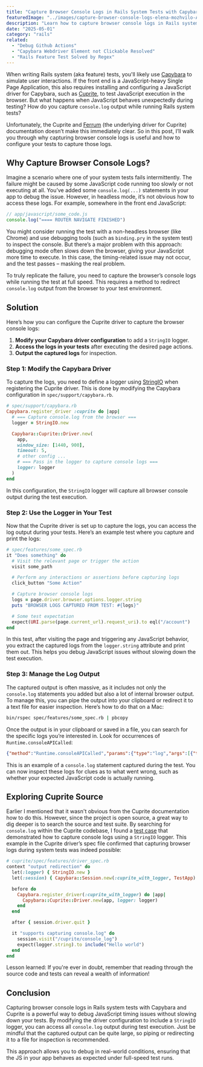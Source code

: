 ```yaml
---
title: "Capture Browser Console Logs in Rails System Tests with Capybara and Cuprite"
featuredImage: "../images/capture-browser-console-logs-elena-mozhvilo-AI17tJHgIJ8-unsplash.jpg"
description: "Learn how to capture browser console logs in Rails system tests using Capybara and Cuprite, and debug JavaScript issues without slowing down test execution."
date: "2025-05-01"
category: "rails"
related:
  - "Debug Github Actions"
  - "Capybara Webdriver Element not Clickable Resolved"
  - "Rails Feature Test Solved by Regex"
---
```


When writing Rails system (aka feature) tests, you'll likely use [Capybara](https://teamcapybara.github.io/capybara/) to simulate user interactions. If the front end is a JavaScript-heavy Single Page Application, this also requires installing and configuring a JavaScript driver for Capybara, such as [Cuprite](https://github.com/rubycdp/cuprite), to test JavaScript execution in the browser. But what happens when JavaScript behaves unexpectedly during testing? How do you capture `console.log` output while running Rails system tests?

Unfortunately, the Cuprite and [Ferrum](https://github.com/rubycdp/ferrum) (the underlying driver for Cuprite) documentation doesn’t make this immediately clear. So in this post, I’ll walk you through why capturing browser console logs is useful and how to configure your tests to capture those logs.

## Why Capture Browser Console Logs?

Imagine a scenario where one of your system tests fails intermittently. The failure might be caused by some JavaScript code running too slowly or not executing at all. You’ve added some `console.log(...)` statements in your app to debug the issue. However, in headless mode, it’s not obvious how to access these logs. For example, somewhere in the front end JavaScript:

```javascript
// app/javascript/some_code.js
console.log("==== ROUTER NAVIGATE FINISHED")
```

You might consider running the test with a non-headless browser (like Chrome) and use debugging tools (such as `binding.pry` in the system test) to inspect the console. But there’s a major problem with this approach: debugging mode often slows down the browser, giving your JavaScript more time to execute. In this case, the timing-related issue may not occur, and the test passes – masking the real problem.

To truly replicate the failure, you need to capture the browser’s console logs while running the test at full speed. This requires a method to redirect `console.log` output from the browser to your test environment.

## Solution

Here’s how you can configure the Cuprite driver to capture the browser console logs:

1. **Modify your Capybara driver configuration** to add a `StringIO` logger.
2. **Access the logs in your tests** after executing the desired page actions.
3. **Output the captured logs** for inspection.

### Step 1: Modify the Capybara Driver

To capture the logs, you need to define a logger using [StringIO](https://docs.ruby-lang.org/en/3.2/StringIO.html) when registering the Cuprite driver. This is done by modifying the Capybara configuration in `spec/support/capybara.rb`.

```ruby
# spec/support/capybara.rb
Capybara.register_driver :cuprite do |app|
  # === Capture console.log from the browser ===
  logger = StringIO.new

  Capybara::Cuprite::Driver.new(
    app,
    window_size: [1440, 900],
    timeout: 5,
    # other config ...
    # === Pass in the logger to capture console logs ===
    logger: logger
  )
end
```

In this configuration, the `StringIO` logger will capture all browser console output during the test execution.

### Step 2: Use the Logger in Your Test

Now that the Cuprite driver is set up to capture the logs, you can access the log output during your tests. Here’s an example test where you capture and print the logs:

```ruby
# spec/features/some_spec.rb
it "Does something" do
  # Visit the relevant page or trigger the action
  visit some_path

  # Perform any interactions or assertions before capturing logs
  click_button "Some Action"

  # Capture browser console logs
  logs = page.driver.browser.options.logger.string
  puts "BROWSER LOGS CAPTURED FROM TEST: #{logs}"

  # Some test expectation
  expect(URI.parse(page.current_url).request_uri).to eql("/account")
end
```

In this test, after visiting the page and triggering any JavaScript behavior, you extract the captured logs from the `logger.string` attribute and print them out. This helps you debug JavaScript issues without slowing down the test execution.

### Step 3: Manage the Log Output

The captured output is often massive, as it includes not only the `console.log` statements you added but also a lot of internal browser output. To manage this, you can pipe the output into your clipboard or redirect it to a text file for easier inspection. Here’s how to do that on a Mac:

```bash
bin/rspec spec/features/some_spec.rb | pbcopy
```

Once the output is in your clipboard or saved in a file, you can search for the specific logs you’re interested in. Look for occurrences of `Runtime.consoleAPICalled`:

```json
{"method":"Runtime.consoleAPICalled","params":{"type":"log","args":[{"type":"string","value":"==== ROUTER NAVIGATE FINISHED:"}]
```

This is an example of a `console.log` statement captured during the test. You can now inspect these logs for clues as to what went wrong, such as whether your expected JavaScript code is actually running.

## Exploring Cuprite Source

Earlier I mentioned that it wasn't obvious from the Cuprite documentation how to do this. However, since the project is open source, a great way to dig deeper is to search the source and test suite. By searching for `console.log` within the Cuprite codebase, I found a [test case](https://github.com/rubycdp/cuprite/blob/503179f8f210c9d431f7f62bc20a68812cffd0e3/spec/features/driver_spec.rb#L53-L69) that demonstrated how to capture console logs using a `StringIO` logger. This example in the Cuprite driver’s spec file confirmed that capturing browser logs during system tests was indeed possible:

```ruby
# cuprite/spec/features/driver_spec.rb
context "output redirection" do
  let(:logger) { StringIO.new }
  let(:session) { Capybara::Session.new(:cuprite_with_logger, TestApp) }

  before do
    Capybara.register_driver(:cuprite_with_logger) do |app|
      Capybara::Cuprite::Driver.new(app, logger: logger)
    end
  end

  after { session.driver.quit }

  it "supports capturing console.log" do
    session.visit("/cuprite/console_log")
    expect(logger.string).to include("Hello world")
  end
end
```

Lesson learned: If you're ever in doubt, remember that reading through the source code and tests can reveal a wealth of information!

## Conclusion

Capturing browser console logs in Rails system tests with Capybara and Cuprite is a powerful way to debug JavaScript timing issues without slowing down your tests. By modifying the driver configuration to include a `StringIO` logger, you can access all `console.log` output during test execution. Just be mindful that the captured output can be quite large, so piping or redirecting it to a file for inspection is recommended.

This approach allows you to debug in real-world conditions, ensuring that the JS in your app behaves as expected under full-speed test runs.
